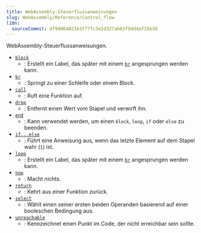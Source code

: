 ```yaml
---
title: WebAssembly-Steuerflussanweisungen
slug: WebAssembly/Reference/Control_flow
l10n:
  sourceCommit: df9d06402163f77fc3e2d327ab63f9dd4af15b38
---
```


WebAssembly-Steuerflussanweisungen.

- [`block`](/de/docs/WebAssembly/Reference/Control_flow/block)
  - : Erstellt ein Label, das später mit einem [`br`](/de/docs/WebAssembly/Reference/Control_flow/br) angesprungen werden kann.
- [`br`](/de/docs/WebAssembly/Reference/Control_flow/br)
  - : Springt zu einer Schleife oder einem Block.
- [`call`](/de/docs/WebAssembly/Reference/Control_flow/call)
  - : Ruft eine Funktion auf.
- [`drop`](/de/docs/WebAssembly/Reference/Control_flow/Drop)
  - : Entfernt einen Wert vom Stapel und verwirft ihn.
- [`end`](/de/docs/WebAssembly/Reference/Control_flow/end)
  - : Kann verwendet werden, um einen `block`, `loop`, `if` oder `else` zu beenden.
- [`if...else`](/de/docs/WebAssembly/Reference/Control_flow/if...else)
  - : Führt eine Anweisung aus, wenn das letzte Element auf dem Stapel wahr (`1`) ist.
- [`loop`](/de/docs/WebAssembly/Reference/Control_flow/loop)
  - : Erstellt ein Label, das später mit einem [`br`](/de/docs/WebAssembly/Reference/Control_flow/br) angesprungen werden kann.
- [`nop`](/de/docs/WebAssembly/Reference/Control_flow/nop)
  - : Macht nichts.
- [`return`](/de/docs/WebAssembly/Reference/Control_flow/return)
  - : Kehrt aus einer Funktion zurück.
- [`select`](/de/docs/WebAssembly/Reference/Control_flow/Select)
  - : Wählt einen seiner ersten beiden Operanden basierend auf einer booleschen Bedingung aus.
- [`unreachable`](/de/docs/WebAssembly/Reference/Control_flow/unreachable)
  - : Kennzeichnet einen Punkt im Code, der nicht erreichbar sein sollte.
